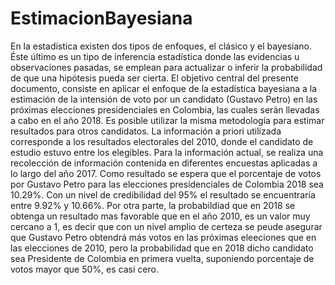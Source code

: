 # EstimacionBayesiana
En la estadística existen dos tipos de enfoques, el clásico y el bayesiano. Éste último es un tipo de inferencia estadística donde las evidencias u observaciones pasadas, se emplean para actualizar o inferir la probabilidad de que una hipótesis pueda ser cierta. El objetivo central del presente documento, consiste en aplicar el enfoque de la estadística bayesiana a la estimación de la intensión de voto por un candidato (Gustavo Petro) en las próximas elecciones presidenciales en Colombia, las cuales serán llevadas a cabo en el año 2018. Es posible utilizar la misma metodología para estimar resultados para otros candidatos. La información a priori utilizada corresponde a los resultados electorales del 2010, donde el candidato de estudio estuvo entre los elegibles. Para la información actual, se realiza una recolección de información contenida en diferentes encuestas aplicadas a lo largo del año 2017.  Como resultado se espera que el porcentaje de votos por Gustavo Petro para las elecciones presidenciales de Colombia 2018 sea $10.29$%. Con un nivel de credibilidad del 95% el resultado se encuentraría entre $9.92$% y $10.66$%. Por otra parte, la probabildiad que en 2018 se obtenga un resultado mas favorable que en el año 2010, es un valor muy cercano a 1, es decir que con un nivel amplio de certeza se peude asegurar que Gustavo Petro obtendrá más votos en las próximas eleeciones que en las elecciones de 2010, pero la probabilidad que en 2018 dicho candidato sea Presidente de Colombia en primera vuelta, suponiendo porcentaje de votos mayor que $50$%, es casi cero.
